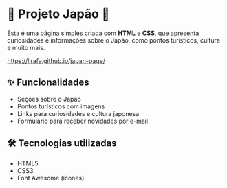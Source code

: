 # 🌸 Projeto Japão 🌸

Esta é uma página simples criada com **HTML** e **CSS**, que apresenta curiosidades e informações sobre o Japão, como pontos turísticos, cultura e muito mais.

 https://lirafa.github.io/japan-page/

## ✨ Funcionalidades

- Seções sobre o Japão
- Pontos turísticos com imagens
- Links para curiosidades e cultura japonesa
- Formulário para receber novidades por e-mail

## 🛠️ Tecnologias utilizadas
- HTML5
- CSS3
- Font Awesome (ícones)

